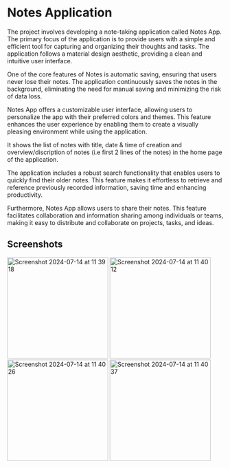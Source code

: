 # Notes Application

The project involves developing a note-taking application called Notes App. The primary focus of the application is to provide users with a simple and efficient tool for capturing and organizing their thoughts and tasks. The application follows a material design aesthetic, providing a clean and intuitive user interface.

One of the core features of Notes is automatic saving, ensuring that users never lose their notes. The application continuously saves the notes in the background, eliminating the need for manual saving and minimizing the risk of data loss.

Notes App offers a customizable user interface, allowing users to personalize the app with their preferred colors and themes. This feature enhances the user experience by enabling them to create a visually pleasing environment while using the application.

It shows the list of notes with title, date & time of creation and overview/discription of notes (i.e first 2 lines of the notes) in the home page of the application.

The application includes a robust search functionality that enables users to quickly find their older notes. This feature makes it effortless to retrieve and reference previously recorded information, saving time and enhancing productivity.

Furthermore, Notes App allows users to share their notes. This feature facilitates collaboration and information sharing among individuals or teams, making it easy to distribute and collaborate on projects, tasks, and ideas.


## Screenshots

<img width="235" alt="Screenshot 2024-07-14 at 11 39 18" src="https://github.com/user-attachments/assets/b7d4a116-7e17-4c08-b3e9-006575b15ee1">
<img width="235" alt="Screenshot 2024-07-14 at 11 40 12" src="https://github.com/user-attachments/assets/13cddf52-1493-462c-96ad-32d3b765ab1a">
<img width="235" alt="Screenshot 2024-07-14 at 11 40 26" src="https://github.com/user-attachments/assets/6a3675e2-650f-4459-9ef5-7aba69238af6">
<img width="235" alt="Screenshot 2024-07-14 at 11 40 37" src="https://github.com/user-attachments/assets/3db8f45f-958a-484e-9004-4d5699d808be">
